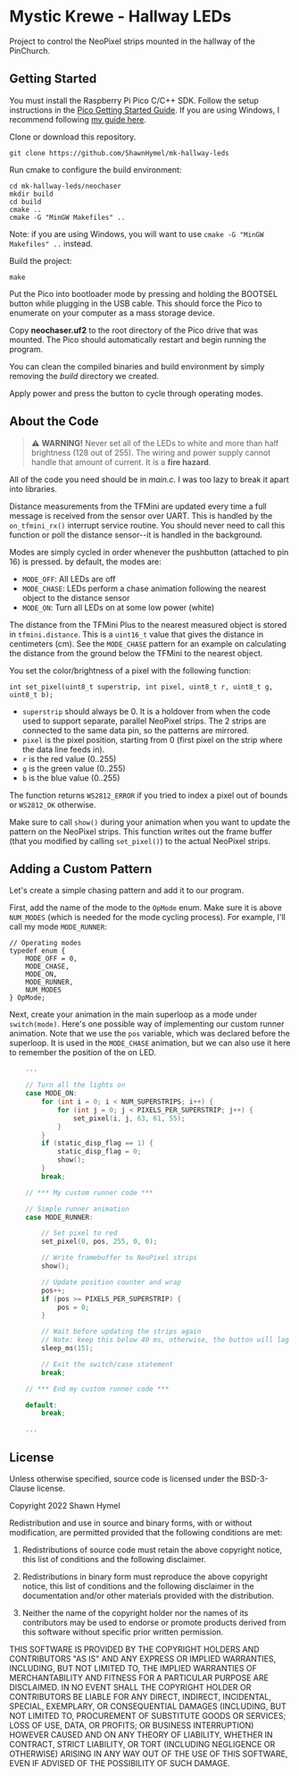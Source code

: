 # Mystic Krewe - Hallway LEDs

Project to control the NeoPixel strips mounted in the hallway of the PinChurch.

## Getting Started

You must install the Raspberry Pi Pico C/C++ SDK. Follow the setup instructions in the [Pico Getting Started Guide](https://datasheets.raspberrypi.com/pico/getting-started-with-pico.pdf). If you are using Windows, I recommend following [my guide here](https://shawnhymel.com/2096/how-to-set-up-raspberry-pi-pico-c-c-toolchain-on-windows-with-vs-code/).

Clone or download this repository.

```
git clone https://github.com/ShawnHymel/mk-hallway-leds
```

Run cmake to configure the build environment:

```
cd mk-hallway-leds/neochaser
mkdir build
cd build
cmake ..
cmake -G "MinGW Makefiles" ..
```

Note: if you are using Windows, you will want to use `cmake -G "MinGW Makefiles" ..` instead.

Build the project:

```
make
```

Put the Pico into bootloader mode by pressing and holding the BOOTSEL button while plugging in the USB cable. This should force the Pico to enumerate on your computer as a mass storage device.

Copy **neochaser.uf2** to the root directory of the Pico drive that was mounted. The Pico should automatically restart and begin running the program.

You can clean the compiled binaries and build environment by simply removing the *build* directory we created.

Apply power and press the button to cycle through operating modes.

## About the Code

> :warning: **WARNING!** Never set all of the LEDs to white and more than half brightness (128 out of 255). The wiring and power supply cannot handle that amount of current. It is a **fire hazard**.

All of the code you need should be in *main.c*. I was too lazy to break it apart into libraries.

Distance measurements from the TFMini are updated every time a full message is received from the sensor over UART. This is handled by the `on_tfmini_rx()` interrupt service routine. You should never need to call this function or poll the distance sensor--it is handled in the background.

Modes are simply cycled in order whenever the pushbutton (attached to pin 16) is pressed. by default, the modes are:

 * `MODE_OFF`: All LEDs are off
 * `MODE_CHASE`: LEDs perform a chase animation following the nearest object to the distance sensor
 * `MODE_ON`: Turn all LEDs on at some low power (white)

The distance from the TFMini Plus to the nearest measured object is stored in `tfmini.distance`. This is a `uint16_t` value that gives the distance in centimeters (cm). See the `MODE_CHASE` pattern for an example on calculating the distance from the ground below the TFMini to the nearest object.

You set the color/brightness of a pixel with the following function:

```
int set_pixel(uint8_t superstrip, int pixel, uint8_t r, uint8_t g, uint8_t b);
```

* `superstrip` should always be 0. It is a holdover from when the code used to support separate, parallel NeoPixel strips. The 2 strips are connected to the same data pin, so the patterns are mirrored.
* `pixel` is the pixel position, starting from 0 (first pixel on the strip where the data line feeds in). 
* `r` is the red value (0..255)
* `g` is the green value (0..255)
* `b` is the blue value (0..255)


The function returns `WS2812_ERROR` if you tried to index a pixel out of bounds or `WS2812_OK` otherwise.

Make sure to call `show()` during your animation when you want to update the pattern on the NeoPixel strips. This function writes out the frame buffer (that you modified by calling `set_pixel()`) to the actual NeoPixel strips.

## Adding a Custom Pattern

Let's create a simple chasing pattern and add it to our program.

First, add the name of the mode to the `OpMode` enum. Make sure it is above `NUM_MODES` (which is needed for the mode cycling process). For example, I'll call my mode `MODE_RUNNER`:

```
// Operating modes
typedef enum {
    MODE_OFF = 0,
    MODE_CHASE,
    MODE_ON,
    MODE_RUNNER,
    NUM_MODES
} OpMode;
```

Next, create your animation in the main superloop as a mode under `switch(mode)`. Here's one possible way of implementing our custom runner animation. Note that we use the `pos` variable, which was declared before the superloop. It is used in the `MODE_CHASE` animation, but we can also use it here to remember the position of the on LED.

```c
    ...

    // Turn all the lights on
    case MODE_ON:
        for (int i = 0; i < NUM_SUPERSTRIPS; i++) {
            for (int j = 0; j < PIXELS_PER_SUPERSTRIP; j++) {
                set_pixel(i, j, 63, 61, 55);
            }
        }
        if (static_disp_flag == 1) {
            static_disp_flag = 0;
            show();
        }
        break;

    // *** My custom runner code ***

    // Simple runner animation
    case MODE_RUNNER:

        // Set pixel to red
        set_pixel(0, pos, 255, 0, 0);

        // Write framebuffer to NeoPixel strips
        show();

        // Update position counter and wrap
        pos++;
        if (pos >= PIXELS_PER_SUPERSTRIP) {
            pos = 0;
        }

        // Wait before updating the strips again
        // Note: keep this below 40 ms, otherwise, the button will lag
        sleep_ms(15);

        // Exit the switch/case statement
        break;

    // *** End my custom runner code ***

    default:
        break;

    ...
```

## License

Unless otherwise specified, source code is licensed under the BSD-3-Clause license.

Copyright 2022 Shawn Hymel

Redistribution and use in source and binary forms, with or without modification, are permitted provided that the following conditions are met:

1. Redistributions of source code must retain the above copyright notice, this list of conditions and the following disclaimer.

2. Redistributions in binary form must reproduce the above copyright notice, this list of conditions and the following disclaimer in the documentation and/or other materials provided with the distribution.

3. Neither the name of the copyright holder nor the names of its contributors may be used to endorse or promote products derived from this software without specific prior written permission.

THIS SOFTWARE IS PROVIDED BY THE COPYRIGHT HOLDERS AND CONTRIBUTORS "AS IS" AND ANY EXPRESS OR IMPLIED WARRANTIES, INCLUDING, BUT NOT LIMITED TO, THE IMPLIED WARRANTIES OF MERCHANTABILITY AND FITNESS FOR A PARTICULAR PURPOSE ARE DISCLAIMED. IN NO EVENT SHALL THE COPYRIGHT HOLDER OR CONTRIBUTORS BE LIABLE FOR ANY DIRECT, INDIRECT, INCIDENTAL, SPECIAL, EXEMPLARY, OR CONSEQUENTIAL DAMAGES (INCLUDING, BUT NOT LIMITED TO, PROCUREMENT OF SUBSTITUTE GOODS OR SERVICES; LOSS OF USE, DATA, OR PROFITS; OR BUSINESS INTERRUPTION) HOWEVER CAUSED AND ON ANY THEORY OF LIABILITY, WHETHER IN CONTRACT, STRICT LIABILITY, OR TORT (INCLUDING NEGLIGENCE OR OTHERWISE) ARISING IN ANY WAY OUT OF THE USE OF THIS SOFTWARE, EVEN IF ADVISED OF THE POSSIBILITY OF SUCH DAMAGE.
